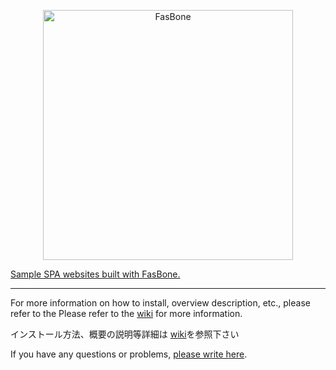 <p align="center"><img src="https://d3fy1q62gxauop.cloudfront.net/media/images/bone-logo_2.png" width="400" alt="FasBone"></p>

<p><a href="https://d3fy1q62gxauop.cloudfront.net/">Sample SPA websites built with FasBone.</a></p>
<hr>
<p>For more information on how to install, overview description, etc., please refer to the
Please refer to the <a href="https://github.com/segmentation4lt/fasbone/wiki/%E2%80%98FasBone%E2%80%99-Introduction-guide">wiki</a> for more information.</p>
<p>インストール方法、概要の説明等詳細は
<a href="https://github.com/segmentation4lt/fasbone/wiki/%E2%80%98FasBone%E2%80%99-Introduction-guide">wiki</a>を参照下さい</p>

<p>If you have any questions or problems, <a href="https://github.com/segmentation4lt/fasbone/issues">please write here</a>.</p>

